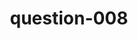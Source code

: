 ---
layout: question
title: question-008
number: 5
question: Name something you haven't done since high school gym class.
answer1: Run a mile | 25
answer2: Dodgeball | 23
answer3: Pushups | 21
answer4: Sit-ups/Crunches | 9
answer5: Lift weights | 8
answer6: Swim laps | 5
answer7: Changed in a locker room | 3
answer8: Tennis | 2
answer9: Exercised | 2
answer10:
---